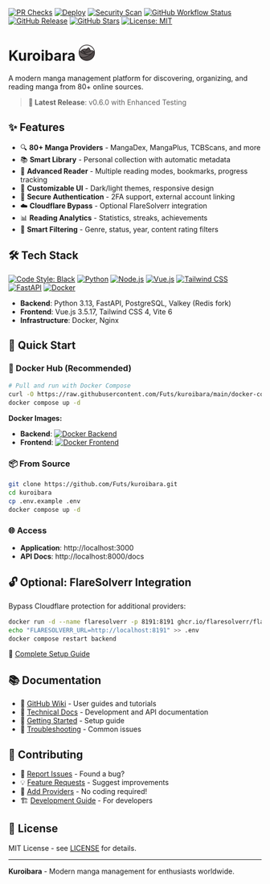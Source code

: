 [![PR Checks](https://github.com/Futs/kuroibara/actions/workflows/pr-checks.yml/badge.svg?branch=main)](https://github.com/Futs/kuroibara/actions/workflows/pr-checks.yml)
[![Deploy](https://github.com/Futs/kuroibara/actions/workflows/deploy.yml/badge.svg?branch=main)](https://github.com/Futs/kuroibara/actions/workflows/deploy.yml)
[![Security Scan](https://github.com/Futs/kuroibara/actions/workflows/security-scan.yml/badge.svg?branch=main)](https://github.com/Futs/kuroibara/actions/workflows/security-scan.yml)
[![GitHub Workflow Status](https://img.shields.io/github/actions/workflow/status/Futs/kuroibara/pr-checks.yml?branch=main&label=tests)](https://github.com/Futs/kuroibara/actions/workflows/pr-checks.yml)
[![GitHub Release](https://img.shields.io/github/v/release/Futs/kuroibara?label=version)](https://github.com/Futs/kuroibara/releases)
[![GitHub Stars](https://img.shields.io/github/stars/Futs/kuroibara)](https://github.com/Futs/kuroibara/stargazers)
[![License: MIT](https://img.shields.io/badge/license-MIT-green.svg)](LICENSE)

# Kuroibara <img src="frontend/app/public/assets/logo/logo.png" alt="Kuroibara Logo" width="32" height="32">

A modern manga management platform for discovering, organizing, and reading manga from 80+ online sources.

> **🚀 Latest Release**: v0.6.0 with Enhanced Testing

## ✨ Features

- 🔍 **80+ Manga Providers** - MangaDex, MangaPlus, TCBScans, and more
- 📚 **Smart Library** - Personal collection with automatic metadata
- 📖 **Advanced Reader** - Multiple reading modes, bookmarks, progress tracking
- 🎨 **Customizable UI** - Dark/light themes, responsive design
- 🔐 **Secure Authentication** - 2FA support, external account linking
- ☁️ **Cloudflare Bypass** - Optional FlareSolverr integration
- 📊 **Reading Analytics** - Statistics, streaks, achievements
- 🎯 **Smart Filtering** - Genre, status, year, content rating filters

## 🛠️ Tech Stack
[![Code Style: Black](https://img.shields.io/badge/code%20style-black-000000.svg)](https://github.com/psf/black)
[![Python](https://img.shields.io/badge/python-3.12+-blue.svg)](https://www.python.org/)
[![Node.js](https://img.shields.io/badge/node.js-22-green.svg)](https://nodejs.org/)
[![Vue.js](https://img.shields.io/badge/vue.js-3.5.17-4FC08D.svg)](https://vuejs.org/)
[![Tailwind CSS](https://img.shields.io/badge/tailwind-4.0.0-38B2AC.svg)](https://tailwindcss.com/)
[![FastAPI](https://img.shields.io/badge/fastapi-0.115+-009688.svg)](https://fastapi.tiangolo.com/)
[![Docker](https://img.shields.io/badge/docker-ready-2496ED.svg)](https://www.docker.com/)

- **Backend**: Python 3.13, FastAPI, PostgreSQL, Valkey (Redis fork)
- **Frontend**: Vue.js 3.5.17, Tailwind CSS 4, Vite 6
- **Infrastructure**: Docker, Nginx

## 🚀 Quick Start

### 🐳 Docker Hub (Recommended)

```bash
# Pull and run with Docker Compose
curl -O https://raw.githubusercontent.com/Futs/kuroibara/main/docker-compose.yml
docker compose up -d
```

**Docker Images:**
- **Backend**: [![Docker Backend](https://img.shields.io/docker/pulls/futs/kuroibara-backend?label=backend%20pulls)](https://hub.docker.com/r/futs/kuroibara-backend)
- **Frontend**: [![Docker Frontend](https://img.shields.io/docker/pulls/futs/kuroibara-frontend?label=frontend%20pulls)](https://hub.docker.com/r/futs/kuroibara-frontend)

### 📦 From Source

```bash
git clone https://github.com/Futs/kuroibara.git
cd kuroibara
cp .env.example .env
docker compose up -d
```

### 🌐 Access

- **Application**: http://localhost:3000
- **API Docs**: http://localhost:8000/docs

## 🔓 Optional: FlareSolverr Integration

Bypass Cloudflare protection for additional providers:

```bash
docker run -d --name flaresolverr -p 8191:8191 ghcr.io/flaresolverr/flaresolverr:latest
echo "FLARESOLVERR_URL=http://localhost:8191" >> .env
docker compose restart backend
```

📖 [Complete Setup Guide](docs/FLARESOLVERR_SETUP.md)

## 📚 Documentation

- 📖 [GitHub Wiki](https://github.com/Futs/kuroibara/wiki) - User guides and tutorials
- 🔧 [Technical Docs](docs/README.md) - Development and API documentation
- 🚀 [Getting Started](https://github.com/Futs/kuroibara/wiki/Getting-Started) - Setup guide
- 🐛 [Troubleshooting](https://github.com/Futs/kuroibara/wiki/Troubleshooting) - Common issues

## 🤝 Contributing

- 🐛 [Report Issues](https://github.com/Futs/kuroibara/issues/new) - Found a bug?
- 💡 [Feature Requests](https://github.com/Futs/kuroibara/issues/new) - Suggest improvements
- 🔌 [Add Providers](docs/TEMPLATE_PROVIDER_SYSTEM.md) - No coding required!
- 🏗️ [Development Guide](docs/DEVELOPMENT.md) - For developers

## 📄 License

MIT License - see [LICENSE](LICENSE) for details.

---

**Kuroibara** - Modern manga management for enthusiasts worldwide.

